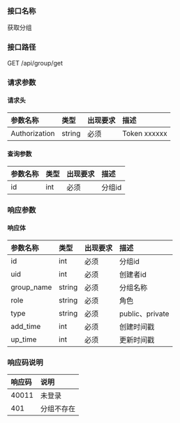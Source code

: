 ### 接口名称
获取分组

### 接口路径
GET /api/group/get

### 请求参数

#### 请求头

参数名称      | 类型   | 出现要求 | 描述
:-------------|:-------|:-------|:------------
Authorization | string | 必须     | Token xxxxxx

#### 查询参数

参数名称 | 类型 | 出现要求 | 描述
:--------|:-----|:-------|:----
id       | int  | 必须     | 分组id

### 响应参数

#### 响应体

参数名称   | 类型   | 出现要求 | 描述
:----------|:-------|:-------|:--------------
id         | int    | 必须     | 分组id
uid        | int    | 必须     | 创建者id
group_name | string | 必须     | 分组名称
role       | string | 必须     | 角色
type       | string | 必须     | public、private
add_time   | int    | 必须     | 创建时间戳
up_time    | int    | 必须     | 更新时间戳

### 响应码说明

响应码 | 说明
:------|:-----
40011  | 未登录
401    | 分组不存在